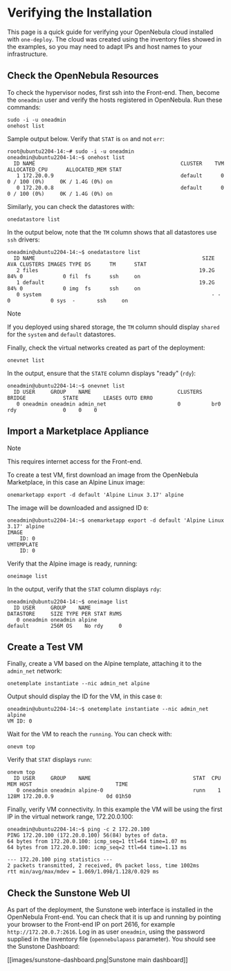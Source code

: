 [//]: # ( vim: set wrap : )

# Verifying the Installation

This page is a quick guide for verifying your OpenNebula cloud installed with `one-deploy`. The cloud was created using the inventory files showed in the examples, so you may need to adapt IPs and host names to your infrastructure.

## Check the OpenNebula Resources

To check the hypervisor nodes, first ssh into the Front-end. Then, become the `oneadmin` user and verify the hosts registered in OpenNebula. Run these commands:

```
sudo -i -u oneadmin
onehost list
```

Sample output below. Verify that `STAT` is `on` and not `err`:

```
root@ubuntu2204-14:~# sudo -i -u oneadmin
oneadmin@ubuntu2204-14:~$ onehost list
  ID NAME                                               CLUSTER    TVM      ALLOCATED_CPU      ALLOCATED_MEM STAT
   1 172.20.0.9                                         default      0       0 / 100 (0%)     0K / 1.4G (0%) on
   0 172.20.0.8                                         default      0       0 / 100 (0%)     0K / 1.4G (0%) on
```

Similarly, you can check the datastores with:

```
onedatastore list
```

In the output below, note that the `TM` column shows that all datastores use `ssh` drivers:

```
oneadmin@ubuntu2204-14:~$ onedatastore list
  ID NAME                                                      SIZE AVA CLUSTERS IMAGES TYPE DS      TM      STAT
   2 files                                                    19.2G 84% 0             0 fil  fs      ssh     on
   1 default                                                  19.2G 84% 0             0 img  fs      ssh     on
   0 system                                                       - -   0             0 sys  -       ssh     on
```

> [!NOTE]
> If you deployed using shared storage, the `TM` column should display `shared` for the `system` and `default` datastores.

Finally, check the virtual networks created as part of the deployment:

```
onevnet list
```

In the output, ensure that the `STATE` column displays "ready" (`rdy`):

```
oneadmin@ubuntu2204-14:~$ onevnet list
  ID USER     GROUP    NAME                            CLUSTERS   BRIDGE            STATE        LEASES OUTD ERRO
   0 oneadmin oneadmin admin_net                       0          br0               rdy               0    0    0
```

## Import a Marketplace Appliance

> [!NOTE]
> This requires internet access for the Front-end.

To create a test VM, first download an image from the OpenNebula Marketplace, in this case an Alpine Linux image:

```
onemarketapp export -d default 'Alpine Linux 3.17' alpine
```

The image will be downloaded and assigned ID `0`:

```
oneadmin@ubuntu2204-14:~$ onemarketapp export -d default 'Alpine Linux 3.17' alpine
IMAGE
    ID: 0
VMTEMPLATE
    ID: 0
```

Verify that the Alpine image is ready, running:

```
oneimage list
```

In the output, verify that the `STAT` column displays `rdy`:

```
oneadmin@ubuntu2204-14:~$ oneimage list
  ID USER     GROUP    NAME                                                 DATASTORE     SIZE TYPE PER STAT RVMS
   0 oneadmin oneadmin alpine                                               default       256M OS    No rdy     0
```

## Create a Test VM

Finally, create a VM based on the Alpine template, attaching it to the `admin_net` network:

```
onetemplate instantiate --nic admin_net alpine
```

Output should display the ID for the VM, in this case `0`:

```
oneadmin@ubuntu2204-14:~$ onetemplate instantiate --nic admin_net alpine
VM ID: 0
```

Wait for the VM to reach the `running`. You can check with:

```
onevm top
```

Verify that `STAT` displays `runn`:

```
onevm top
  ID USER     GROUP    NAME                                 STAT  CPU     MEM HOST                           TIME
   0 oneadmin oneadmin alpine-0                             runn    1    128M 172.20.0.9                 0d 01h50
```

Finally, verify VM connectivity. In this example the VM will be using the first IP in the virtual network range, 172.20.0.100:

```
oneadmin@ubuntu2204-14:~$ ping -c 2 172.20.100
PING 172.20.100 (172.20.0.100) 56(84) bytes of data.
64 bytes from 172.20.0.100: icmp_seq=1 ttl=64 time=1.07 ms
64 bytes from 172.20.0.100: icmp_seq=2 ttl=64 time=1.13 ms

--- 172.20.100 ping statistics ---
2 packets transmitted, 2 received, 0% packet loss, time 1002ms
rtt min/avg/max/mdev = 1.069/1.098/1.128/0.029 ms
```
## Check the Sunstone Web UI

As part of the deployment, the Sunstone web interface is installed in the OpenNebula Front-end. You can check that it is up and running by pointing your browser to the Front-end IP on port 2616, for example `http://172.20.0.7:2616`. Log in as user `oneadmin`, using the password supplied in the inventory file (`opennebulapass` parameter). You should see the Sunstone Dashboard:

[[images/sunstone-dashboard.png|Sunstone main dashboard]]
